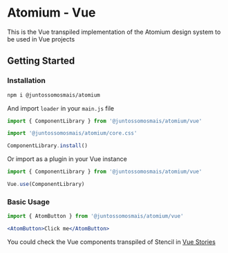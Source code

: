 # Atomium - Vue

This is the Vue transpiled implementation of the Atomium design system to be used in Vue projects

## Getting Started

### Installation

```bash
npm i @juntossomosmais/atomium
```

And import `loader` in your `main.js` file

```js
import { ComponentLibrary } from '@juntossomosmais/atomium/vue'

import '@juntossomosmais/atomium/core.css'

ComponentLibrary.install()
```

Or import as a plugin in your Vue instance

```js
import { ComponentLibrary } from '@juntossomosmais/atomium/vue'

Vue.use(ComponentLibrary)
```

### Basic Usage

```jsx
import { AtomButton } from '@juntossomosmais/atomium/vue'

<AtomButton>Click me</AtomButton>
```

You could check the Vue components transpiled of Stencil in [Vue Stories](https://juntossomosmais.github.io/atomium/?path=/docs/Vue_introduction--docs)
